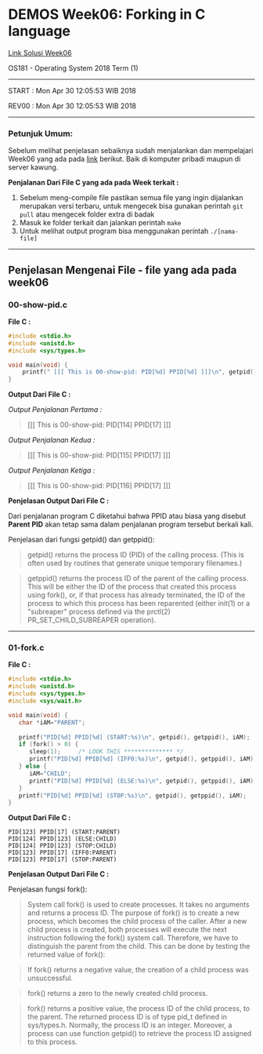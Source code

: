 # DEMOS Week06: Forking in C language

[Link Solusi Week06](https://github.com/agasyan/os181/blob/master/Lab/Solusi_Lab/Lab06_SOL.md)

OS181 - Operating System 2018 Term (1) 

* * * 
START : Mon Apr 30 12:05:53 WIB 2018

REV00 : Mon Apr 30 12:05:53 WIB 2018
* * *    

### Petunjuk Umum:

Sebelum melihat penjelasan sebaiknya sudah menjalankan dan mempelajari Week06 yang ada pada [link](https://github.com/UI-FASILKOM-OS/os181/tree/master/demos) berikut. Baik di komputer pribadi maupun di server kawung.

**Penjalanan Dari File C yang ada pada Week terkait :**
1. Sebelum meng-compile file pastikan semua file yang ingin dijalankan merupakan versi terbaru, untuk mengecek bisa gunakan perintah `git pull` atau mengecek folder extra di badak
2. Masuk ke folder terkait dan jalankan perintah `make`
3. Untuk melihat output program bisa menggunakan perintah `./[nama-file]`

* * *

## Penjelasan Mengenai File - file yang ada pada week06


### 00-show-pid.c

**File C :**

```  C
#include <stdio.h>
#include <unistd.h>
#include <sys/types.h>

void main(void) {
	printf(" [[[ This is 00-show-pid: PID[%d] PPID[%d] ]]]\n", getpid(), getppid());
}
```

**Output Dari File C :**

*Output Penjalanan Pertama :*
>[[[ This is 00-show-pid: PID[114] PPID[17] ]]]

*Output Penjalanan Kedua :*
>[[[ This is 00-show-pid: PID[115] PPID[17] ]]]

*Output Penjalanan Ketiga :*
>[[[ This is 00-show-pid: PID[116] PPID[17] ]]]

**Penjelasan Output Dari File C :**

Dari penjalanan program C diketahui bahwa PPID atau biasa yang disebut __Parent PID__ akan tetap sama dalam penjalanan program tersebut berkali kali. 

Penjelasan dari fungsi getpid() dan getppid():

>getpid() returns the process ID (PID) of the calling process.  (This
       is often used by routines that generate unique temporary filenames.)

>getppid() returns the process ID of the parent of the calling
       process.  This will be either the ID of the process that created this
       process using fork(), or, if that process has already terminated, the
       ID of the process to which this process has been reparented (either
       init(1) or a "subreaper" process defined via the prctl(2)
       PR_SET_CHILD_SUBREAPER operation).

* * *

### 01-fork.c

**File C :**

```  C
#include <stdio.h>
#include <unistd.h>
#include <sys/types.h>
#include <sys/wait.h>

void main(void) {
   char *iAM="PARENT";
  
   printf("PID[%d] PPID[%d] (START:%s)\n", getpid(), getppid(), iAM);
   if (fork() > 0) {
      sleep(1);     /* LOOK THIS ************** */
      printf("PID[%d] PPID[%d] (IFF0:%s)\n", getpid(), getppid(), iAM);
   } else {
      iAM="CHILD";
      printf("PID[%d] PPID[%d] (ELSE:%s)\n", getpid(), getppid(), iAM);
   }
   printf("PID[%d] PPID[%d] (STOP:%s)\n", getpid(), getppid(), iAM);
}
```

**Output Dari File C :**
```
PID[123] PPID[17] (START:PARENT)
PID[124] PPID[123] (ELSE:CHILD)
PID[124] PPID[123] (STOP:CHILD)
PID[123] PPID[17] (IFF0:PARENT)
PID[123] PPID[17] (STOP:PARENT)
```

**Penjelasan Output Dari File C :**

Penjelasan fungsi fork():
>System call fork() is used to create processes. It takes no arguments and returns a process ID. The purpose of fork() is to create a new process, which becomes the child process of the caller. After a new child process is created, both processes will execute the next instruction following the fork() system call. Therefore, we have to distinguish the parent from the child. This can be done by testing the returned value of fork(): 

>If fork() returns a negative value, the creation of a child process was unsuccessful. 

>fork() returns a zero to the newly created child process. 

>fork() returns a positive value, the process ID of the child process, to the parent. The returned process ID is of type pid_t defined in sys/types.h. Normally, the process ID is an integer. Moreover, a process can use function getpid() to retrieve the process ID assigned to this process. 